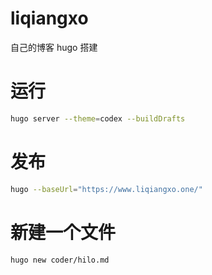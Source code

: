 # liqiangxo
自己的博客 hugo 搭建
# 运行
```sh
hugo server --theme=codex --buildDrafts 
```

# 发布
```sh
hugo --baseUrl="https://www.liqiangxo.one/"
```


# 新建一个文件
```sh
hugo new coder/hilo.md
```